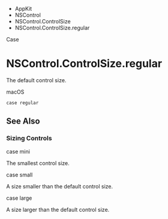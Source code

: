 

- AppKit
- NSControl
- NSControl.ControlSize
-  NSControl.ControlSize.regular 

Case

# NSControl.ControlSize.regular

The default control size.

macOS

``` source
case regular
```

## See Also

### Sizing Controls

case mini

The smallest control size.

case small

A size smaller than the default control size.

case large

A size larger than the default control size.

